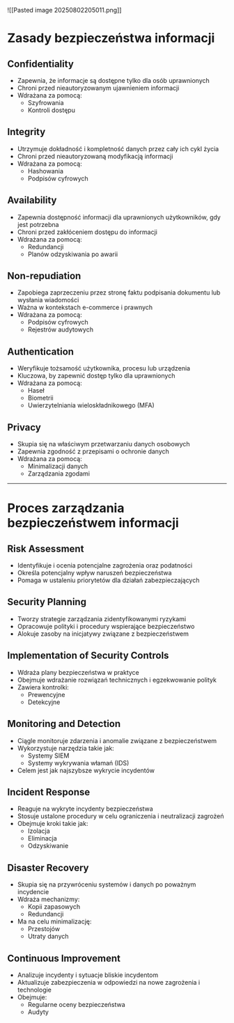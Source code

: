 ![[Pasted image 20250802205011.png]]

# Zasady bezpieczeństwa informacji

## Confidentiality
- Zapewnia, że informacje są dostępne tylko dla osób uprawnionych
- Chroni przed nieautoryzowanym ujawnieniem informacji
- Wdrażana za pomocą:
  - Szyfrowania
  - Kontroli dostępu

## Integrity
- Utrzymuje dokładność i kompletność danych przez cały ich cykl życia
- Chroni przed nieautoryzowaną modyfikacją informacji
- Wdrażana za pomocą:
  - Hashowania
  - Podpisów cyfrowych

## Availability
- Zapewnia dostępność informacji dla uprawnionych użytkowników, gdy jest potrzebna
- Chroni przed zakłóceniem dostępu do informacji
- Wdrażana za pomocą:
  - Redundancji
  - Planów odzyskiwania po awarii

## Non-repudiation
- Zapobiega zaprzeczeniu przez stronę faktu podpisania dokumentu lub wysłania wiadomości
- Ważna w kontekstach e-commerce i prawnych
- Wdrażana za pomocą:
  - Podpisów cyfrowych
  - Rejestrów audytowych

## Authentication
- Weryfikuje tożsamość użytkownika, procesu lub urządzenia
- Kluczowa, by zapewnić dostęp tylko dla uprawnionych
- Wdrażana za pomocą:
  - Haseł
  - Biometrii
  - Uwierzytelniania wieloskładnikowego (MFA)

## Privacy
- Skupia się na właściwym przetwarzaniu danych osobowych
- Zapewnia zgodność z przepisami o ochronie danych
- Wdrażana za pomocą:
  - Minimalizacji danych
  - Zarządzania zgodami

---

# Proces zarządzania bezpieczeństwem informacji

## Risk Assessment
- Identyfikuje i ocenia potencjalne zagrożenia oraz podatności
- Określa potencjalny wpływ naruszeń bezpieczeństwa
- Pomaga w ustaleniu priorytetów dla działań zabezpieczających

## Security Planning
- Tworzy strategie zarządzania zidentyfikowanymi ryzykami
- Opracowuje polityki i procedury wspierające bezpieczeństwo
- Alokuje zasoby na inicjatywy związane z bezpieczeństwem

## Implementation of Security Controls
- Wdraża plany bezpieczeństwa w praktyce
- Obejmuje wdrażanie rozwiązań technicznych i egzekwowanie polityk
- Zawiera kontrolki:
  - Prewencyjne
  - Detekcyjne

## Monitoring and Detection
- Ciągle monitoruje zdarzenia i anomalie związane z bezpieczeństwem
- Wykorzystuje narzędzia takie jak:
  - Systemy SIEM
  - Systemy wykrywania włamań (IDS)
- Celem jest jak najszybsze wykrycie incydentów

## Incident Response
- Reaguje na wykryte incydenty bezpieczeństwa
- Stosuje ustalone procedury w celu ograniczenia i neutralizacji zagrożeń
- Obejmuje kroki takie jak:
  - Izolacja
  - Eliminacja
  - Odzyskiwanie

## Disaster Recovery
- Skupia się na przywróceniu systemów i danych po poważnym incydencie
- Wdraża mechanizmy:
  - Kopii zapasowych
  - Redundancji
- Ma na celu minimalizację:
  - Przestojów
  - Utraty danych

## Continuous Improvement
- Analizuje incydenty i sytuacje bliskie incydentom
- Aktualizuje zabezpieczenia w odpowiedzi na nowe zagrożenia i technologie
- Obejmuje:
  - Regularne oceny bezpieczeństwa
  - Audyty